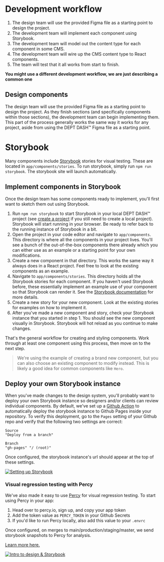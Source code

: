 # Development workflow

1. The design team will use the provided Figma file as a starting point to design the project.
2. The development team will implement each component using Storybook.
3. The development team will model out the content type for each component in some CMS.
4. The development team will wire up the CMS content type to React components.
5. The team will test that it all works from start to finish.

**You might use a different development workflow, we are just describing a common one**

## Design components

The design team will use the provided Figma file as a starting point to design the project. As they finish sections (and specifically components within those sections), the development team can begin implementing them. This part of the process generally works the same way it works for any project, aside from using the DEPT DASH™ Figma file as a starting point.

# Storybook

Many components include [Storybook](https://storybook.js.org/) stories for visual testing. These are located in `app/components/stories`. To run storybook, simply run `npm run storybook`. The storybook site will launch automatically.

## Implement components in Storybook

Once the design team has some components ready to implement, you'll first want to sketch them out using Storybook.

1. Run `npm run storybook` to start Storybook in your local DEPT DASH™ project (see [create a project](./create-a-project.md) if you still need to create a local project). Storybook will start running in your browser. Be ready to refer back to the running instance of Storybook in a bit.
2. Open the project in your code editor and navigate to `app/components`. This directory is where all the components in your project lives. You'll see a bunch of the out-of-the-box components there already which you can either use as an example or a starting point for your own modifications.
3. Create a new component in that directory. This works the same way it always does in a React project. Feel free to look at the existing components as an example.
4. Navigate to `app/components/stories`. This directory holds all the Storybook stories for each component. If you haven't used Storybook before, these essentially implement an example use of your component so that Storybook can render it. See the [Storybook documentation](https://storybook.js.org/docs/react/writing-stories/introduction) for more details.
5. Create a new story for your new component. Look at the existing stories for examples on how to implement it.
6. After you've made a new component and story, check your Storybook instance that you started in step 1. You should see the new component visually in Storybook. Storybook will hot reload as you continue to make changes.

That's the general workflow for creating and styling components. Work through at least one component using this process, then move on to the next step.

> We're using the example of creating a brand new component, but you can also choose an existing component to modify instead. This is likely a good idea for common components like `Hero`.

## Deploy your own Storybook instance

When you've made changes to the design system, you'll probably want to deploy your own Storybook instance so designers and/or clients can review individual components. By default, we've set up a [Github Action](./.github/workflows/storybook.yml) to automatically deploy the storybook instance to Github Pages inside your repository. To verify this deployment, go to the `Pages` setting of your Github repo and verify that the following two settings are correct:

```
Source
"Deploy from a branch"

Branch
"gh-pages" "/ (root)"
```

Once configured, the storybook instance's url should appear at the top of these settings.

[![Setting up Storybook](./images/setting-up-storybook.png)](https://dept-dash-demo-videos.s3.amazonaws.com/Setting+Up+Storybook.mp4)

### Visual regression testing with Percy

We've also made it easy to use [Percy](https://percy.io/) for visual regression testing. To start using Percy in your app:

1. Head over to percy.io, sign up, and copy your app token
2. Add the token value as `PERCY_TOKEN` in your Github Secrets
3. If you'd like to run Percy locally, also add this value to your `.envrc`

Once configured, on merges to main/production/staging/master, we send storybook snapshots to Percy for analysis.

[Learn more here.](https://docs.percy.io/docs/storybook)

[![Intro to design & Storybook](./images/intro-to-design-and-storybook.png)](https://dept-dash-demo-videos.s3.amazonaws.com/Intro+to+Design+and+Storybook.mp4)

